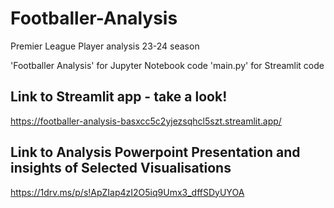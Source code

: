 # Footballer-Analysis
Premier League Player analysis 23-24 season

'Footballer Analysis' for Jupyter Notebook code
'main.py' for Streamlit code

## Link to Streamlit app - take a look!
https://footballer-analysis-basxcc5c2yjezsqhcl5szt.streamlit.app/

## Link to Analysis Powerpoint Presentation and insights of Selected Visualisations
https://1drv.ms/p/s!ApZIap4zI2O5iq9Umx3_dffSDyUYOA
